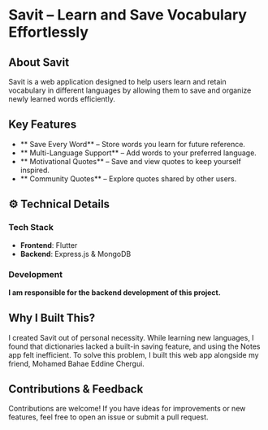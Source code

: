 # Savit – Learn and Save Vocabulary Effortlessly

## About Savit
Savit is a web application designed to help users learn and retain vocabulary in different languages by allowing them to save and organize newly learned words efficiently.

## Key Features
- ** Save Every Word** – Store words you learn for future reference.
- ** Multi-Language Support** – Add words to your preferred language.
- ** Motivational Quotes** – Save and view quotes to keep yourself inspired.
- ** Community Quotes** – Explore quotes shared by other users.

## ⚙️ Technical Details
###  Tech Stack
- **Frontend**: Flutter
- **Backend**: Express.js & MongoDB

### Development
**I am responsible for the backend development of this project.**

## Why I Built This?
I created Savit out of personal necessity. While learning new languages, I found that dictionaries lacked a built-in saving feature, and using the Notes app felt inefficient. To solve this problem, I built this web app alongside my friend, Mohamed Bahae Eddine Chergui.

## Contributions & Feedback
Contributions are welcome! If you have ideas for improvements or new features, feel free to open an issue or submit a pull request.
